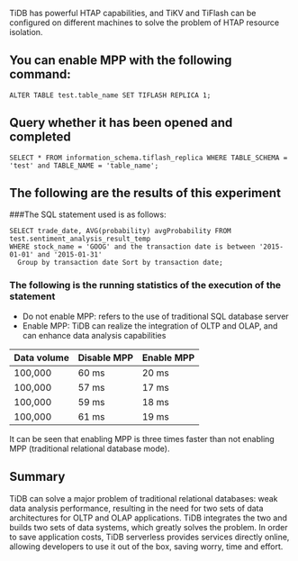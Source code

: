 TiDB has powerful HTAP capabilities, and TiKV and TiFlash can be configured on different machines to solve the problem of HTAP resource isolation.
## You can enable MPP with the following command:
````
ALTER TABLE test.table_name SET TIFLASH REPLICA 1;
````
## Query whether it has been opened and completed
````
SELECT * FROM information_schema.tiflash_replica WHERE TABLE_SCHEMA = 'test' and TABLE_NAME = 'table_name';
````

## The following are the results of this experiment
###The SQL statement used is as follows:
````
SELECT trade_date, AVG(probability) avgProbability FROM test.sentiment_analysis_result_temp
WHERE stock_name = 'GOOG' and the transaction date is between '2015-01-01' and '2015-01-31'
  Group by transaction date Sort by transaction date;
````
### The following is the running statistics of the execution of the statement
* Do not enable MPP: refers to the use of traditional SQL database server
* Enable MPP: TiDB can realize the integration of OLTP and OLAP, and can enhance data analysis capabilities

|Data volume |Disable MPP |Enable MPP |
| ------ | --------- | -------- |
| 100,000 | 60 ms | 20 ms |
| 100,000 | 57 ms | 17 ms |
| 100,000 | 59 ms | 18 ms |
| 100,000 | 61 ms | 19 ms |

It can be seen that enabling MPP is three times faster than not enabling MPP (traditional relational database mode).

## Summary
TiDB can solve a major problem of traditional relational databases: weak data analysis performance, resulting in the need for two sets of data architectures for OLTP and OLAP applications. TiDB integrates the two and builds two sets of data systems, which greatly solves the problem. In order to save application costs, TiDB serverless provides services directly online, allowing developers to use it out of the box, saving worry, time and effort.
